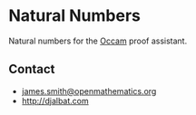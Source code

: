 # Natural Numbers

Natural numbers for the [Occam](http://djalbat.com/occam) proof assistant.

## Contact

* james.smith@openmathematics.org
* http://djalbat.com
